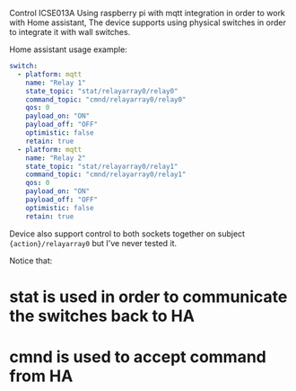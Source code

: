 Control ICSE013A Using raspberry pi with mqtt integration in order to work with Home assistant,
The device supports using physical switches in order to integrate it with wall switches.

Home assistant usage example:
```yaml
switch:
  - platform: mqtt
    name: "Relay 1"
    state_topic: "stat/relayarray0/relay0"
    command_topic: "cmnd/relayarray0/relay0"
    qos: 0
    payload_on: "ON"
    payload_off: "OFF"
    optimistic: false
    retain: true
  - platform: mqtt
    name: "Relay 2"
    state_topic: "stat/relayarray0/relay1"
    command_topic: "cmnd/relayarray0/relay1"
    qos: 0
    payload_on: "ON"
    payload_off: "OFF"
    optimistic: false
    retain: true
```

Device also support control to both sockets together on subject `{action}/relayarray0` but I've never tested it.

Notice that:
# stat is used in order to communicate the switches back to HA
# cmnd is used to accept command from HA

